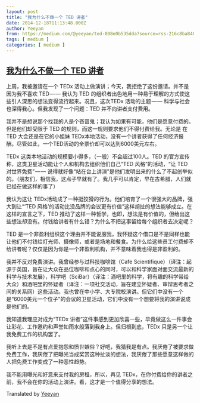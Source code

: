 ```yaml
---
layout: post
title: "我为什么不做一个 TED 讲者"
date: 2014-12-18T11:13:48.000Z
author: Yeeyan
from: https://medium.com/@yeeyan/ted-808e0b535dda?source=rss-216c8ba84893------2
tags: [ medium ]
categories: [ medium ]
---
```

<!--1418901228000-->
[我为什么不做一个 TED 讲者](https://medium.com/@yeeyan/ted-808e0b535dda?source=rss-216c8ba84893------2)
------

<div>
<p>上周，我被邀请在一个 TEDx 活动上做演讲；今天，我拒绝了这份邀请。并不是因为我不喜欢 TED — — 我认为 TED 的组织者出色地用一种易于理解的方式使这些引人深思的想法变得流行起来。况且，这次TEDx 活动的主题 — — 科学与社会也深得我心。但我发现了一个问题：TED 并不向讲者支付费用。</p><p>我并不是想说那个找我的人是个吝啬鬼；我认为如果有可能，他们是愿意付费的。但是他们却受限于 TED 的规则，而这一规则要求他们不得付费给我。无论是 在TED 大会还是在它的小姐妹 TEDx本地活动，没有一个讲者获得了任何经济报酬。尽管如此，一个TED活动的全票价却可以达到6000美元左右。</p><p>TEDx 这类本地活动的规模要小得多，（一般）不会超过100人。TED 的官方宣传称，这类卫星活动能让个人和机构去组织他们自己“TED 风格”的活动，“让 TED 对世界免费” — — 说得就好像“站在台上讲演”是他们发明出来的什么了不起创举似的。（朋友们，相信我，这点子早就有了。我几乎可以肯定，早在古希腊，人们就已经在做这样的事了）</p><p>我认为这让 TEDx活动成了一种挺狡猾的行为。他们培育了一个很强大的品牌，强大到让“‘TED 风格’的活动比没品牌的会议更有价值”这样胡扯的想法能够成立。在这样的宣言之下，TED 推动了这样一种哲学，也即，想法是有价值的，但给出这些想法却没有。付钱给讲者有什么错？为什么不把这事留给每个组织者去决定呢？</p><p>TED 是一个非盈利组织这个理由并不能说服我，我怀疑这个借口是不是同样也能让他们不付钱给灯光师、摄像师，或者是场地和餐食。为什么给这些员工付费却不给讲者呢？仅仅是因为你是一个非盈利机构，并不意味着我也得是非盈利的。</p><p>我并不反对免费演讲。我曾经参与过科技咖啡馆（Cafe Scientifique）（译注：起源于英国，旨在让大众在品位咖啡和点心的同时，可以和科学家面对面交流最新的科学与技术发展），科学吧（SciBar）（译注：酒吧里的科学，将有趣的科学带给大众）和酒吧里的怀疑者（译注：一项社交活动，旨在建立怀疑者、审辩思考者之间的关系网）这些活动。我也曾在中小学、大专院校演讲。但它们中没有一个是“6000美元一个位子”的会议的卫星活动，它们中没有一个想要将我的演讲说成是他们的。</p><p>我知道我理应对成为“TEDx 讲者”这件事感到更加欣喜一些，毕竟做这么一件事会让彩花、工作邀约和声誉如雨水般落到我身上。但归根到底，TEDx 只是另一个让我免费工作的机构罢了。</p><p>我听上去是不是有点爱抱怨和愤世嫉俗？好吧，我猜我是有点。我厌倦了被要求做免费工作，我厌倦了把曝光当成奖赏这种扯淡的想法，我厌倦了那些愿意这样做的人把免费工作变成了一种恶性趋势。</p><p>我不能用曝光和好意来支付我的房租，所以，再见 TEDx，在你付费给你的讲者之前，我不会在你的活动上演讲。看，这才是一个值得分享的想法。</p><p>Translated by <a href="http://www.yeeyan.org/">Yeeyan</a></p><img src="https://medium.com/_/stat?event=post.clientViewed&referrerSource=full_rss&postId=808e0b535dda" width="1" height="1" alt="">
</div>
